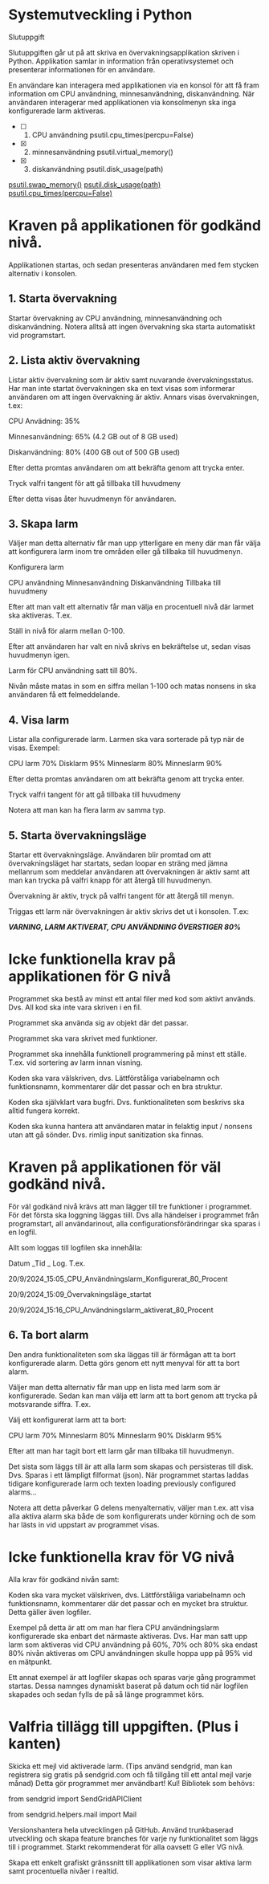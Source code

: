 # Systemutveckling i Python

Slutuppgift

Slutuppgiften går ut på att skriva en övervakningsapplikation skriven i Python.
Applikation samlar in information från operativsystemet och presenterar
informationen för en användare.

En användare kan interagera med applikationen via en konsol för att få fram
information om CPU användning, minnesanvändning, diskanvändning. När användaren
interagerar med applikationen via konsolmenyn ska inga konfigurerade larm
aktiveras.

- [ ] 1. CPU användning
    psutil.cpu_times(percpu=False)
- [x] 2. minnesanvändning
    psutil.virtual_memory()
- [x] 3. diskanvändning
    psutil.disk_usage(path)

[psutil.swap_memory()](https://psutil.readthedocs.io/en/latest/#psutil.swap_memory)
[psutil.disk_usage(path)](https://psutil.readthedocs.io/en/latest/#psutil.disk_usage)
[psutil.cpu_times(percpu=False)](https://psutil.readthedocs.io/en/latest/#psutil.cpu_times)

# Kraven på applikationen för godkänd nivå.

Applikationen startas, och sedan presenteras användaren med fem stycken
alternativ i konsolen.

## 1. Starta övervakning

Startar övervakning av CPU användning, minnesanvändning och diskanvändning.
Notera alltså att ingen övervakning ska starta automatiskt vid programstart.

## 2. Lista aktiv övervakning

Listar aktiv övervakning som är aktiv samt nuvarande övervakningsstatus. Har
man inte startat övervakningen ska en text visas som informerar användaren om
att ingen övervakning är aktiv. Annars visas övervakningen, t.ex:

CPU Anvädning: 35%

Minnesanvändning: 65% (4.2 GB out of 8 GB used)

Diskanvändning: 80% (400 GB out of 500 GB used)

Efter detta promtas användaren om att bekräfta genom att trycka enter.

Tryck valfri tangent för att gå tillbaka till huvudmeny

Efter detta visas åter huvudmenyn för användaren.

## 3. Skapa larm

Väljer man detta alternativ får man upp ytterligare en meny där man får välja
att konfigurera larm inom tre områden eller gå tillbaka till huvudmenyn.

Konfigurera larm

CPU användning Minnesanvändning Diskanvändning Tillbaka till huvudmeny

Efter att man valt ett alternativ får man välja en procentuell nivå där larmet
ska aktiveras. T.ex.

Ställ in nivå för alarm mellan 0-100.

Efter att användaren har valt en nivå skrivs en bekräftelse ut, sedan visas
huvudmenyn igen.

Larm för CPU användning satt till 80%.

Nivån måste matas in som en siffra mellan 1-100 och matas nonsens in ska
användaren få ett felmeddelande.

## 4. Visa larm

Listar alla configurerade larm. Larmen ska vara sorterade på typ när de visas.
Exempel:

CPU larm 70% Disklarm 95% Minneslarm 80% Minneslarm 90%

Efter detta promtas användaren om att bekräfta genom att trycka enter.

Tryck valfri tangent för att gå tillbaka till huvudmeny

Notera att man kan ha flera larm av samma typ.

## 5. Starta övervakningsläge

Startar ett övervakningsläge. Användaren blir promtad om att övervakningsläget
har startats, sedan loopar en sträng med jämna mellanrum som meddelar
användaren att övervakningen är aktiv samt att man kan trycka på valfri knapp
för att återgå till huvudmenyn.

Övervakning är aktiv, tryck på valfri tangent för att återgå till menyn.

Triggas ett larm när övervakningen är aktiv skrivs det ut i konsolen. T.ex:

***VARNING, LARM AKTIVERAT, CPU ANVÄNDNING ÖVERSTIGER 80%***

# Icke funktionella krav på applikationen för G nivå

Programmet ska bestå av minst ett antal filer med kod som aktivt används. Dvs.
All kod ska inte vara skriven i en fil.

Programmet ska använda sig av objekt där det passar.

Programmet ska vara skrivet med funktioner.

Programmet ska innehålla funktionell programmering på minst ett ställe. T.ex.
vid sortering av larm innan visning.

Koden ska vara välskriven, dvs. Lättförståliga variabelnamn och funktionsnamn,
kommentarer där det passar och en bra struktur.

Koden ska självklart vara bugfri. Dvs. funktionaliteten som beskrivs ska alltid
fungera korrekt.

Koden ska kunna hantera att användaren matar in felaktig input / nonsens utan
att gå sönder. Dvs. rimlig input sanitization ska finnas.


# Kraven på applikationen för väl godkänd nivå.

För väl godkänd nivå krävs att man lägger till tre funktioner i programmet. För
det första ska loggning läggas tiill. Dvs alla händelser i programmet från
programstart, all användarinout, alla configurationsförändringar ska sparas i
en logfil.

Allt som loggas till logfilen ska innehålla:

Datum _Tid _ Log. T.ex.

20/9/2024_15:05_CPU_Användningslarm_Konfigurerat_80_Procent

20/9/2024_15:09_Övervakningsläge_startat

20/9/2024_15:16_CPU_Användningslarm_aktiverat_80_Procent

## 6. Ta bort alarm

Den andra funktionaliteten som ska läggas till är förmågan att ta bort
konfigurerade alarm. Detta görs genom ett nytt menyval för att ta bort alarm.

Väljer man detta alternativ får man upp en lista med larm som är konfigurerade.
Sedan kan man välja ett larm att ta bort genom att trycka på motsvarande
siffra. T.ex.

Välj ett konfigurerat larm att ta bort:

CPU larm 70% Minneslarm 80% Minneslarm 90% Disklarm 95%

Efter att man har tagit bort ett larm går man tillbaka till huvudmenyn.



Det sista som läggs till är att alla larm som skapas och persisteras till disk.
Dvs. Sparas i ett lämpligt filformat (json). När programmet startas laddas
tidigare konfigurerade larm och texten loading previously configured alarms...

Notera att detta påverkar G delens menyalternativ, väljer man t.ex. att visa
alla aktiva alarm ska både de som konfigurerats under körning och de som har
lästs in vid uppstart av programmet visas.



# Icke funktionella krav för VG nivå

Alla krav för godkänd nivån samt:

Koden ska vara mycket välskriven, dvs. Lättförståliga variabelnamn och
funktionsnamn, kommentarer där det passar och en mycket bra struktur. Detta
gäller även logfiler.

Exempel på detta är att om man har flera CPU användningslarm konfigurerade ska
enbart det närmaste aktiveras. Dvs. Har man satt upp larm som aktiveras vid CPU
användning på 60%, 70% och 80% ska endast 80% nivån aktiveras om CPU
användningen skulle hoppa upp på 95% vid en mätpunkt.

Ett annat exempel är att logfiler skapas och sparas varje gång programmet
startas. Dessa namnges dynamiskt baserat på datum och tid när logfilen skapades
och sedan fylls de på så länge programmet körs.

# Valfria tillägg till uppgiften. (Plus i kanten)

Skicka ett mejl vid aktiverade larm. (Tips använd sendgrid, man kan registrera
sig gratis på sendgrid.com och få tillgång till ett antal mejl varje månad)
Detta gör programmet mer användbart! Kul! Bibliotek som behövs:

from sendgrid import SendGridAPIClient

from sendgrid.helpers.mail import Mail

Versionshantera hela utvecklingen på GitHub. Använd trunkbaserad utveckling och
skapa feature branches för varje ny funktionalitet som läggs till i programmet.
Starkt rekommenderat för alla oavsett G eller VG nivå.

Skapa ett enkelt grafiskt gränssnitt till applikationen som visar aktiva larm
samt procentuella nivåer i realtid.
